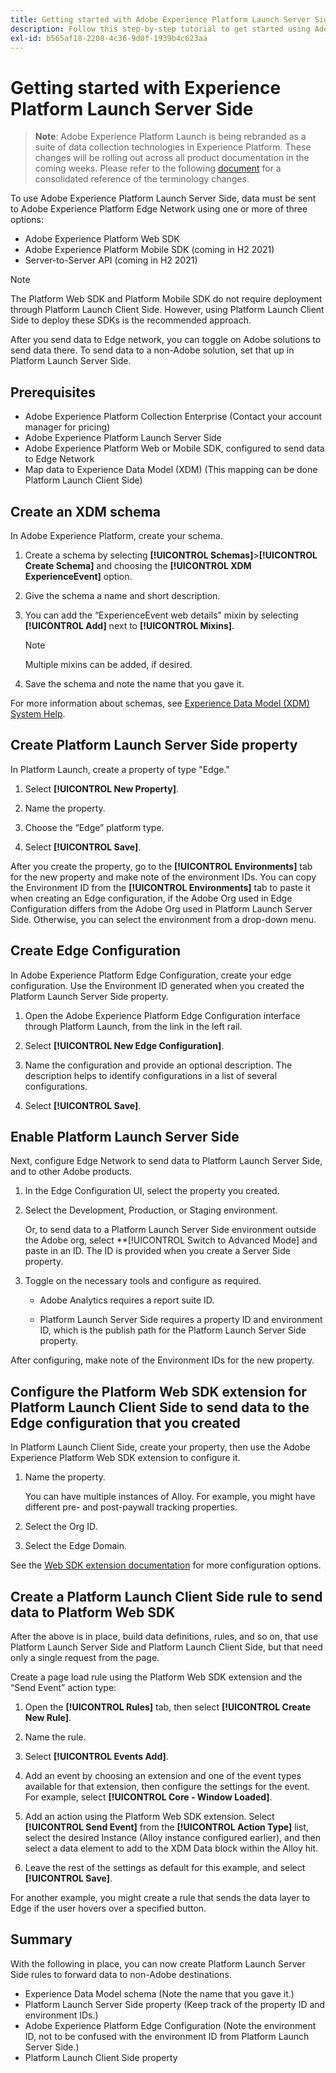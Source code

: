 ```yaml
---
title: Getting started with Adobe Experience Platform Launch Server Side
description: Follow this step-by-step tutorial to get started using Adobe Experience Platform Launch Server Side.
exl-id: b565af18-2208-4c36-9d0f-1939b4c623aa
---
```

# Getting started with Experience Platform Launch Server Side

>**Note**: Adobe Experience Platform Launch is being rebranded as a suite of data collection technologies in Experience Platform. These changes will be rolling out across all product documentation in the coming weeks. Please refer to the following [document](../../launch-name-updates) for a consolidated reference of the terminology changes.

To use Adobe Experience Platform Launch Server Side, data must be sent to Adobe Experience Platform Edge Network using one or more of three options:

* Adobe Experience Platform Web SDK
* Adobe Experience Platform Mobile SDK (coming in H2 2021)
* Server-to-Server API (coming in H2 2021)

>[!NOTE]
>The Platform Web SDK and Platform Mobile SDK do not require deployment through Platform Launch Client Side. However, using Platform Launch Client Side to deploy these SDKs is the recommended approach.

After you send data to Edge network, you can toggle on Adobe solutions to send data there. To send data to a non-Adobe solution, set that up in Platform Launch Server Side.

## Prerequisites

* Adobe Experience Platform Collection Enterprise (Contact your account manager for pricing)
* Adobe Experience Platform Launch Server Side
* Adobe Experience Platform Web or Mobile SDK, configured to send data to Edge Network
* Map data to Experience Data Model (XDM) (This mapping can be done Platform Launch Client Side)

## Create an XDM schema

In Adobe Experience Platform, create your schema.

1. Create a schema by selecting **[!UICONTROL Schemas]**>**[!UICONTROL Create Schema]** and choosing the **[!UICONTROL XDM ExperienceEvent]** option.

1. Give the schema a name and short description.

1. You can add the “ExperienceEvent web details” mixin by selecting **[!UICONTROL Add]** next to **[!UICONTROL Mixins]**. 

    >[!NOTE]
    >
    >Multiple mixins can be added, if desired.

1. Save the schema and note the name that you gave it.

For more information about schemas, see [Experience Data Model (XDM) System Help](https://docs.adobe.com/content/help/en/experience-platform/xdm/home.html).

## Create Platform Launch Server Side property

In Platform Launch, create a property of type "Edge."

1. Select **[!UICONTROL New Property]**. 

1. Name the property. 

1. Choose the “Edge” platform type.

1. Select **[!UICONTROL Save]**.

After you create the property, go to the **[!UICONTROL Environments]** tab for the new property and make
note of the environment IDs. You can copy the Environment ID from the **[!UICONTROL Environments]** tab to paste it when
creating an Edge configuration, if the Adobe Org used in Edge Configuration differs from the Adobe Org used
in Platform Launch Server Side. Otherwise, you can select the environment from a drop-down menu.

## Create Edge Configuration

In Adobe Experience Platform Edge Configuration, create your edge configuration. Use the Environment ID generated when you created the Platform Launch Server Side property.

1. Open the Adobe Experience Platform Edge Configuration interface through Platform Launch, from the link in the left rail.

1. Select **[!UICONTROL New Edge Configuration]**.

1. Name the configuration and provide an optional description. 
    The description helps to identify configurations in a list of several configurations. 

1. Select **[!UICONTROL Save]**.



## Enable Platform Launch Server Side

Next, configure Edge Network to send data to Platform Launch Server Side, and to other Adobe products.

1. In the Edge Configuration UI, select the property you created.

1. Select the Development, Production, or Staging environment.

    Or, to send data to a Platform Launch Server Side environment outside the Adobe org, select **[!UICONTROL Switch to Advanced Mode] and paste in an ID. The ID is provided when you create a Server Side property.

1. Toggle on the necessary tools and configure as required.

    * Adobe Analytics requires a report suite ID.

    * Platform Launch Server Side requires a property ID and environment ID, which is the publish path for the Platform Launch Server Side property.

After configuring, make note of the Environment IDs for the new property.

## Configure the Platform Web SDK extension for Platform Launch Client Side to send data to the Edge configuration that you created

In Platform Launch Client Side, create your property, then use the Adobe Experience Platform Web SDK extension to configure it.

1. Name the property.

    You can have multiple instances of Alloy. For example, you might have different pre- and post-paywall tracking properties.

1. Select the Org ID.

1. Select the Edge Domain.

See the [Web SDK extension documentation](https://docs.adobe.com/content/help/en/launch/using/extensions-ref/adobe-extension/aep-extension/overview.html) for more configuration options.

## Create a Platform Launch Client Side rule to send data to Platform Web SDK

After the above is in place, build data definitions, rules, and so on, that use Platform Launch Server Side and Platform Launch Client Side, but that need only a single request from the page.

Create a page load rule using the Platform Web SDK extension and the “Send Event” action type:

1. Open the **[!UICONTROL Rules]** tab, then select **[!UICONTROL Create New Rule]**.

1. Name the rule.

1. Select **[!UICONTROL Events Add]**.

1. Add an event by choosing an extension and one of the event types available for that extension, then configure the settings for the event. For example, select **[!UICONTROL Core - Window Loaded]**.

1. Add an action using the Platform Web SDK extension. Select **[!UICONTROL Send Event]** from the **[!UICONTROL Action Type]** list, select the desired Instance (Alloy instance configured earlier), and then select a data element to add to the XDM Data block within the Alloy hit.

1. Leave the rest of the settings as default for this example, and select **[!UICONTROL Save]**.

For another example, you might create a rule that sends the data layer to Edge if the user hovers over a specified button.

## Summary

With the following in place, you can now create Platform Launch Server Side rules to forward data to
non-Adobe destinations.

* Experience Data Model schema (Note the name that you gave it.)
* Platform Launch Server Side property (Keep track of the property ID and environment IDs.)
* Adobe Experience Platform Edge Configuration (Note the environment ID, not to be confused with the environment ID from Platform Launch Server Side.)
* Platform Launch Client Side property
